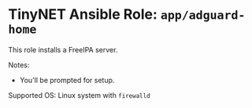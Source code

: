 # TinyNET Ansible Role: `app/adguard-home`

This role installs a FreeIPA server.

Notes:

- You'll be prompted for setup.

Supported OS: Linux system with `firewalld`
